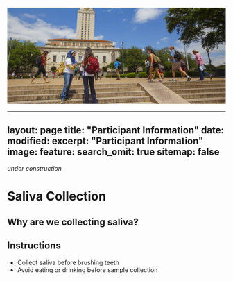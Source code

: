 ![](/images/UT_students.jpg)

---
layout: page
title: "Participant Information"
date:
modified:
excerpt: "Participant Information"
image:
  feature:
search_omit: true
sitemap: false
---

*under construction*

# Saliva Collection

## Why are we collecting saliva?

## Instructions

- Collect saliva before brushing teeth
- Avoid eating or drinking before sample collection
